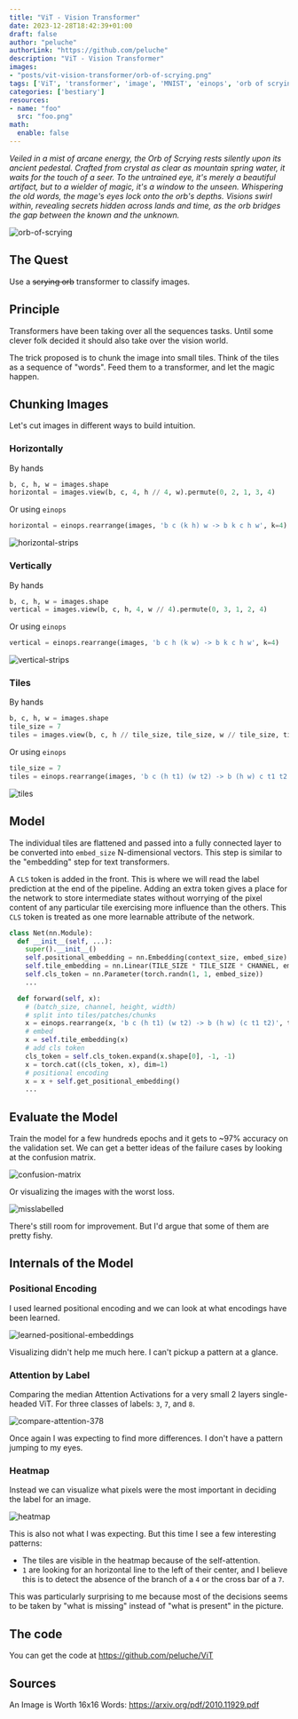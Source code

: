 ```yaml
---
title: "ViT - Vision Transformer"
date: 2023-12-28T18:42:39+01:00
draft: false
author: "peluche"
authorLink: "https://github.com/peluche"
description: "ViT - Vision Transformer"
images:
- "posts/vit-vision-transformer/orb-of-scrying.png"
tags: ['ViT', 'transformer', 'image', 'MNIST', 'einops', 'orb of scrying']
categories: ['bestiary']
resources:
- name: "foo"
  src: "foo.png"
math:
  enable: false
---
```


*Veiled in a mist of arcane energy, the Orb of Scrying rests silently upon its ancient pedestal. Crafted from crystal as clear as mountain spring water, it waits for the touch of a seer. To the untrained eye, it's merely a beautiful artifact, but to a wielder of magic, it's a window to the unseen. Whispering the old words, the mage's eyes lock onto the orb's depths. Visions swirl within, revealing secrets hidden across lands and time, as the orb bridges the gap between the known and the unknown.*

![orb-of-scrying](orb-of-scrying.png "Orb of Scrying")

## The Quest
Use a ~~scrying orb~~ transformer to classify images.

## Principle
Transformers have been taking over all the sequences tasks. Until some clever folk decided it should also take over the vision world.

The trick proposed is to chunk the image into small tiles. Think of the tiles as a sequence of "words". Feed them to a transformer, and let the magic happen.

## Chunking Images
Let's cut images in different ways to build intuition.

### Horizontally
By hands
```python
b, c, h, w = images.shape
horizontal = images.view(b, c, 4, h // 4, w).permute(0, 2, 1, 3, 4)
```

Or using `einops`
```python
horizontal = einops.rearrange(images, 'b c (k h) w -> b k c h w', k=4)
```

![horizontal-strips](horizontal-strips.png "Horizontal Strips")

### Vertically
By hands
```python
b, c, h, w = images.shape
vertical = images.view(b, c, h, 4, w // 4).permute(0, 3, 1, 2, 4)
```

Or using `einops`
```python
vertical = einops.rearrange(images, 'b c h (k w) -> b k c h w', k=4)
```

![vertical-strips](vertical-strips.png "Vertical Strips")

### Tiles
By hands
```python
b, c, h, w = images.shape
tile_size = 7
tiles = images.view(b, c, h // tile_size, tile_size, w // tile_size, tile_size).permute(0, 2, 4, 1, 3, 5).reshape(b, -1, c, tile_size, tile_size)

```

Or using `einops`
```python
tile_size = 7
tiles = einops.rearrange(images, 'b c (h t1) (w t2) -> b (h w) c t1 t2', t1=tile_size, t2=tile_size)
```

![tiles](tiles.png "Square Tiles")

## Model
The individual tiles are flattened and passed into a fully connected layer to be converted into `embed_size` N-dimensional vectors. This step is similar to the "embedding" step for text transformers.

A `CLS` token is added in the front. This is where we will read the label prediction at the end of the pipeline. Adding an extra token gives a place for the network to store intermediate states without worrying of the pixel content of any particular tile exercising more influence than the others. This `CLS` token is treated as one more learnable attribute of the network.

```python
class Net(nn.Module):
  def __init__(self, ...):
    super().__init__()
    self.positional_embedding = nn.Embedding(context_size, embed_size)
    self.tile_embedding = nn.Linear(TILE_SIZE * TILE_SIZE * CHANNEL, embed_size)
    self.cls_token = nn.Parameter(torch.randn(1, 1, embed_size))
    ...

  def forward(self, x):
    # (batch_size, channel, height, width)
    # split into tiles/patches/chunks
    x = einops.rearrange(x, 'b c (h t1) (w t2) -> b (h w) (c t1 t2)', t1=self.tile_size, t2=self.tile_size)
    # embed
    x = self.tile_embedding(x)
    # add cls token
    cls_token = self.cls_token.expand(x.shape[0], -1, -1)
    x = torch.cat((cls_token, x), dim=1)
    # positional encoding
    x = x + self.get_positional_embedding()
    ...
```

## Evaluate the Model
Train the model for a few hundreds epochs and it gets to ~97% accuracy on the validation set. We can get a better ideas of the failure cases by looking at the confusion matrix.

![confusion-matrix](confusion-matrix.png "Confusion Matrix")

Or visualizing the images with the worst loss.

![misslabelled](misslabelled.png "Misslabeled Images - predicted / real")

There's still room for improvement. But I'd argue that some of them are pretty fishy.

## Internals of the Model
### Positional Encoding
I used learned positional encoding and we can look at what encodings have been learned.

![learned-positional-embeddings](learned-positional-embeddings.png "Learned Positional Encoding")

Visualizing didn't help me much here. I can't pickup a pattern at a glance.

### Attention by Label
Comparing the median Attention Activations for a very small 2 layers single-headed ViT. For three classes of labels: `3`, `7`, and `8`.

![compare-attention-378](compare-attention-378.png "Compared Median Attention Activations for 3, 7, 8")

Once again I was expecting to find more differences. I don't have a pattern jumping to my eyes.

### Heatmap
Instead we can visualize what pixels were the most important in deciding the label for an image.

![heatmap](heatmap.png "Heatmap")

This is also not what I was expecting. But this time I see a few interesting patterns:
- The tiles are visible in the heatmap because of the self-attention.
- `1` are looking for an horizontal line to the left of their center, and I believe this is to detect the absence of the branch of a `4` or the cross bar of a `7`.

This was particularly surprising to me because most of the decisions seems to be taken by "what is missing" instead of "what is present" in the picture.

## The code
You can get the code at https://github.com/peluche/ViT

## Sources
An Image is Worth 16x16 Words: https://arxiv.org/pdf/2010.11929.pdf
